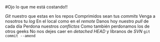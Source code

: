 #Ojo lo que me está costando!!

*Git* nuestro que estas en los repos 
Comprimidos sean tus *commits*
Venga a nosotros tu *log*
En el local como en el *remote*
Danos hoy nuestro *pull* de cada día
Perdona nuestros *conflictos*
Como también perdonamos los de otros geeks 
No nos dejes caer en *detached HEAD*
y líbranos de *SVN*
`git commit --amend`
